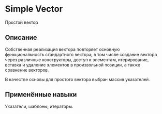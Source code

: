 # Simple Vector
Простой вектор

## Описание
Собственная реализация вектора повторяет основную функциональность стандартного вектора, в том числе создание вектора через различные конструкторы, доступ к элементам, итерирование, вставка и удаление элементов в произвольной позиции, а также сравнение векторов.

В качестве основы для простого вектора выбран массив указателей.

## Применённые навыки
Указатели, шаблоны, итераторы.


